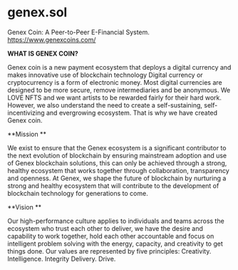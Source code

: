 # genex.sol
Genex Coin: A Peer-to-Peer E-Financial System.
https://www.genexcoins.com/

**WHAT IS GENEX COIN?**

Genex coin is a new payment ecosystem that deploys a digital currency and makes innovative use of blockchain technology Digital currency or cryptocurrency is a form of electronic money. Most digital currencies are designed to be more secure, remove intermediaries and be anonymous. 
We LOVE NFTS and we want artists to be rewarded fairly for their hard work. However, we also understand the need to create a self-sustaining, self-incentivizing and evergrowing ecosystem. That is why we have created Genex coin.

**Mission **

We exist to ensure that the Genex ecosystem is a significant contributor to the next evolution of blockchain by ensuring mainstream adoption and use of Genex blockchain solutions, this can only be achieved through a strong, healthy ecosystem that works together through collaboration, transparency and openness. At Genex, we shape the future of blockchain by nurturing a strong and healthy ecosystem that will contribute to the development of blockchain technology for generations to come. 

**Vision **

Our high-performance culture applies to individuals and teams across the ecosystem who trust each other to deliver, we have the desire and capability to work together, hold each other accountable and focus on intelligent problem solving with the energy, capacity, and creativity to get things done. Our values are represented by five principles: Creativity. Intelligence. Integrity Delivery. Drive.
